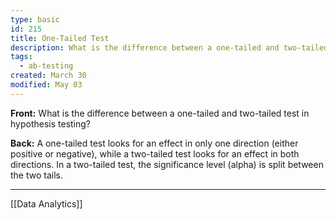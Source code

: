 ```yaml
---
type: basic
id: 215
title: One-Tailed Test
description: What is the difference between a one-tailed and two-tailed test in hypothesis testing?
tags:
  - ab-testing
created: March 30
modified: May 03
---
```

**Front:** What is the difference between a one-tailed and two-tailed test in hypothesis testing?

**Back:** A one-tailed test looks for an effect in only one direction (either positive or negative), while a two-tailed test looks for an effect in both directions. In a two-tailed test, the significance level (alpha) is split between the two tails.

---
[[Data Analytics]]
